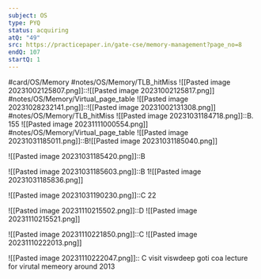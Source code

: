 ```yaml
---
subject: OS
type: PYQ
status: acquiring
atQ: "49"
src: https://practicepaper.in/gate-cse/memory-management?page_no=8
endQ: 107
startQ: 1
---
```

#card/OS/Memory
#notes/OS/Memory/TLB_hitMiss
![[Pasted image 20231002125807.png]]::![[Pasted image 20231002125817.png]] <!--SR:!2023-11-05,4,272-->
#notes/OS/Memory/Virtual_page_table
![[Pasted image 20231028232141.png]]::![[Pasted image 20231002131308.png]] <!--SR:!2023-11-03,4,270-->
#notes/OS/Memory/TLB_hitMiss 
![[Pasted image 20231031184718.png]]::B. 155 ![[Pasted image 20231111000554.png]] <!--SR:!2023-11-21,10,272-->
#notes/OS/Memory/Virtual_page_table 
![[Pasted image 20231031185011.png]]::B![[Pasted image 20231031185040.png]] <!--SR:!2023-11-12,2,252-->

![[Pasted image 20231031185420.png]]::B <!--SR:!2023-11-19,9,272-->

![[Pasted image 20231031185603.png]]::B 1![[Pasted image 20231031185836.png]] <!--SR:!2023-11-05,4,272-->

![[Pasted image 20231031190230.png]]::C 22 <!--SR:!2023-11-05,4,272-->

![[Pasted image 20231110215502.png]]::D ![[Pasted image 20231110215521.png]]

![[Pasted image 20231110221850.png]]::C ![[Pasted image 20231110222013.png]]

![[Pasted image 20231110222047.png]]:: C  visit viswdeep goti coa lecture for virutal memeory around 2013